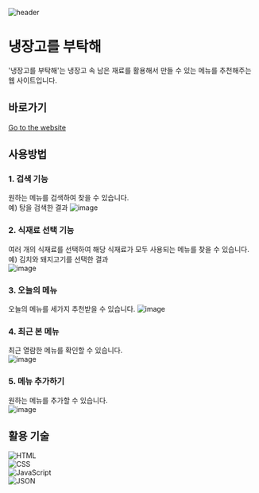 ![header](https://capsule-render.vercel.app/api?type=waving&color=ff6f00&height=250&section=header&text=Fridge%20Please!&fontSize=80&fontColor=ffffff&animation=fadeIn&fontAlignY=40)


# 냉장고를 부탁해
 '냉장고를 부탁해'는 냉장고 속 남은 재료를 활용해서 만들 수 있는 메뉴를 추천해주는 웹 사이트입니다.<br>

## 바로가기
[Go to the website](https://y0ngjun.github.io/Fridge_Please/%ED%94%84%EB%A1%9C%EC%A0%9D%ED%8A%B8_%ED%8C%8C%EC%9D%BC/index.html)

## 사용방법
### 1. 검색 기능  
원하는 메뉴를 검색하여 찾을 수 있습니다.  
예) 탕을 검색한 결과
![image](https://github.com/user-attachments/assets/52bd0459-cd38-47d5-8b2e-1594b24b1a39)  
### 2. 식재료 선택 기능  
여러 개의 식재료를 선택하여 해당 식재료가 모두 사용되는 메뉴를 찾을 수 있습니다.  
예) 김치와 돼지고기를 선택한 결과  
![image](https://github.com/user-attachments/assets/e91c354f-a09a-46b7-99ac-cd0da6ab212a)
### 3. 오늘의 메뉴  
오늘의 메뉴를 세가지 추천받을 수 있습니다.
![image](https://github.com/user-attachments/assets/56d82586-035d-472d-b337-f63bd9bb7754)  
### 4. 최근 본 메뉴  
최근 열람한 메뉴를 확인할 수 있습니다.  
![image](https://github.com/user-attachments/assets/060c08da-242d-4264-954d-58574794c78b)  
### 5. 메뉴 추가하기  
원하는 메뉴를 추가할 수 있습니다.  
![image](https://github.com/user-attachments/assets/0c8a1952-702c-4026-862a-4bf9ca6eb22e)

## 활용 기술
![HTML](https://img.shields.io/badge/HTML-%23E34F26.svg?style=flat&logo=html5&logoColor=fff)  
![CSS](https://img.shields.io/badge/CSS-%231572B6.svg?style=flat&logo=css3&logoColor=fff)  
![JavaScript](https://img.shields.io/badge/JavaScript-%23F7DF1E.svg?style=flat&logo=javascript&logoColor=fff)  
![JSON](https://img.shields.io/badge/JSON-%23000000.svg?style=flat&logo=json&logoColor=fff) 
